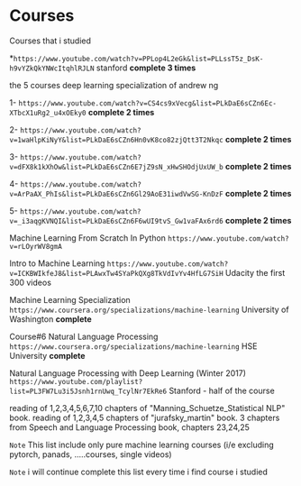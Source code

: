# Courses
Courses that i studied 

 *```https://www.youtube.com/watch?v=PPLop4L2eGk&list=PLLssT5z_DsK-h9vYZkQkYNWcItqhlRJLN``` stanford **complete 3 times**
 
 the 5 courses deep learning specialization of andrew ng
 
 1- ```https://www.youtube.com/watch?v=CS4cs9xVecg&list=PLkDaE6sCZn6Ec-XTbcX1uRg2_u4xOEky0```  **complete 2 times**
 
 2- ```https://www.youtube.com/watch?v=1waHlpKiNyY&list=PLkDaE6sCZn6Hn0vK8co82zjQtt3T2Nkqc```  **complete 2 times**
 
 3- ```https://www.youtube.com/watch?v=dFX8k1kXhOw&list=PLkDaE6sCZn6E7jZ9sN_xHwSHOdjUxUW_b```  **complete 2 times**
 
 4- ```https://www.youtube.com/watch?v=ArPaAX_PhIs&list=PLkDaE6sCZn6Gl29AoE31iwdVwSG-KnDzF```  **complete 2 times**
 
 5- ```https://www.youtube.com/watch?v=_i3aqgKVNQI&list=PLkDaE6sCZn6F6wUI9tvS_Gw1vaFAx6rd6```  **complete 2 times**

Machine Learning From Scratch In Python ```https://www.youtube.com/watch?v=rLOyrWV8gmA```

 Intro to Machine Learning  ```https://www.youtube.com/watch?v=ICKBWIkfeJ8&list=PLAwxTw4SYaPkQXg8TkVdIvYv4HfLG7SiH``` Udacity the first 300 videos
 
 Machine Learning Specialization ```https://www.coursera.org/specializations/machine-learning```  University of Washington **complete**
 
 Course#6 Natural Language Processing ```https://www.coursera.org/specializations/machine-learning``` HSE University **complete**
 
 Natural Language Processing with Deep Learning (Winter 2017) ```https://www.youtube.com/playlist?list=PL3FW7Lu3i5Jsnh1rnUwq_TcylNr7EkRe6``` Stanford - half of the course 
 
   reading of 1,2,3,4,5,6,7,10 chapters of "Manning_Schuetze_Statistical NLP" book.
  reading of 1,2,3,4,5 chapters of "jurafsky_martin" book.
  3 chapters from Speech and Language Processing book, chapters 23,24,25




`Note` This list include only pure machine learning courses (i/e excluding pytorch, panads, .....courses, single videos)

`Note` i will continue complete this list every time i find course i studied
